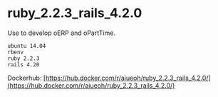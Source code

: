 # ruby_2.2.3_rails_4.2.0
Use to develop oERP and oPartTime.

    ubuntu 14.04
    rbenv
    ruby 2.2.3
    rails 4.20

Dockerhub:
[https://hub.docker.com/r/aiueoh/ruby_2.2.3_rails_4.2.0/](https://hub.docker.com/r/aiueoh/ruby_2.2.3_rails_4.2.0/)

